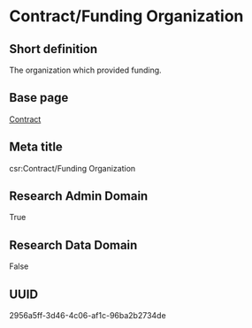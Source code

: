 # Contract/Funding Organization
## Short definition
The organization which provided funding.
## Base page
[Contract](../Objects/Contract.md)
## Meta title
csr:Contract/Funding Organization
## Research Admin Domain
True
## Research Data Domain
False
## UUID
2956a5ff-3d46-4c06-af1c-96ba2b2734de
